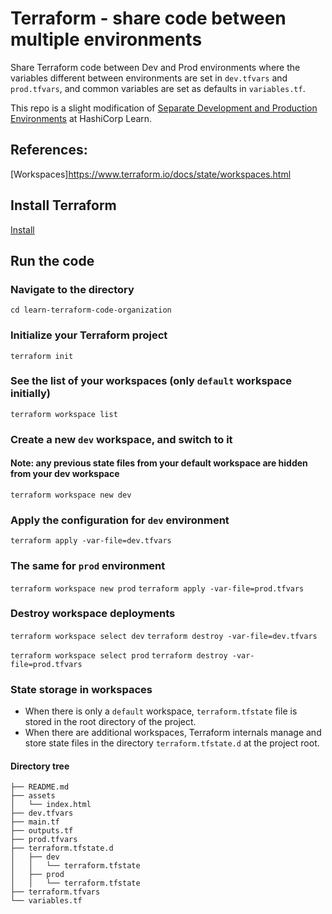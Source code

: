 # Terraform - share code between multiple environments

Share Terraform code between Dev and Prod environments where the variables different between environments are set in `dev.tfvars` and `prod.tfvars`, and common variables are set as defaults in `variables.tf`.

This repo is a slight modification of [Separate Development and Production Environments](https://learn.hashicorp.com/terraform/modules/tf-code-management) at HashiCorp Learn.


## References:
[Workspaces]https://www.terraform.io/docs/state/workspaces.html


## Install Terraform
[Install](https://learn.hashicorp.com/terraform/getting-started/install.html)


## Run the code

### Navigate to the directory
`cd learn-terraform-code-organization`

### Initialize your Terraform project
`terraform init`

### See the list of your workspaces (only `default` workspace initially)
`terraform workspace list`

### Create a new `dev` workspace, and switch to it
#### Note: any previous state files from your default workspace are hidden from your dev workspace
`terraform workspace new dev`

### Apply the configuration for `dev` environment
`terraform apply -var-file=dev.tfvars`

### The same for `prod` environment
`terraform workspace new prod`
`terraform apply -var-file=prod.tfvars`

### Destroy workspace deployments
`terraform workspace select dev`
`terraform destroy -var-file=dev.tfvars`

`terraform workspace select prod`
`terraform destroy -var-file=prod.tfvars`

### State storage in workspaces
- When there is only a `default` workspace, `terraform.tfstate` file is stored in the root directory of the project.
- When there are additional workspaces, Terraform internals manage and store state files in the directory `terraform.tfstate.d` at the project root.

#### Directory tree
```.
├── README.md
├── assets
│   └── index.html
├── dev.tfvars
├── main.tf
├── outputs.tf
├── prod.tfvars
├── terraform.tfstate.d
│   ├── dev
│   │   └── terraform.tfstate
│   ├── prod
│   │   └── terraform.tfstate
├── terraform.tfvars
└── variables.tf
```



